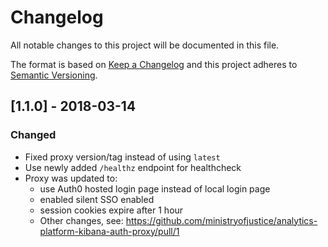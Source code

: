 # Changelog
All notable changes to this project will be documented in this file.

The format is based on [Keep a Changelog](http://keepachangelog.com/en/1.0.0/)
and this project adheres to [Semantic Versioning](http://semver.org/spec/v2.0.0.html).


## [1.1.0] - 2018-03-14
### Changed
- Fixed proxy version/tag instead of using `latest`
- Use newly added `/healthz` endpoint for healthcheck
- Proxy was updated to:
  - use Auth0 hosted login page instead of local login page
  - enabled silent SSO enabled
  - session cookies expire after 1 hour
  - Other changes, see: https://github.com/ministryofjustice/analytics-platform-kibana-auth-proxy/pull/1
